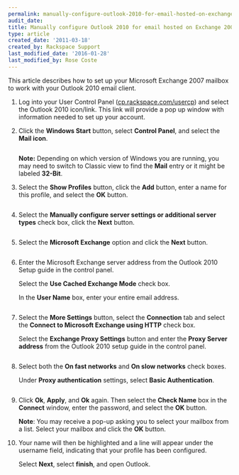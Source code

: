 ```yaml
---
permalink: manually-configure-outlook-2010-for-email-hosted-on-exchange-2007/
audit_date:
title: Manually configure Outlook 2010 for email hosted on Exchange 2007
type: article
created_date: '2011-03-18'
created_by: Rackspace Support
last_modified_date: '2016-01-28'
last_modified_by: Rose Coste
---
```


This article describes how to set up your
Microsoft Exchange 2007 mailbox
to work with your
Outlook 2010 email client.

1. Log into your User Control Panel
   ([cp.rackspace.com/usercp](http://cp.rackspace.com/usercp))
   and select the Outlook 2010 icon/link. This link will provide a pop up
   window with information needed to set up your account.

2. Click the **Windows Start** button, select
   **Control Panel**, and select the **Mail
   icon**.

   <img src="{% asset_path exchange/manually-configure-outlook-2010-for-email-hosted-on-exchange-2007/(E%26A)Outlook2010ExchangeTwo.png %}" alt="" />

   **Note:** Depending on which version of Windows you are running, you may need
   to switch to Classic view to find the **Mail** entry or it might be
   labeled **32-Bit**.

3. Select the **Show Profiles** button, click the
   **Add** button, enter a name for this profile, and
   select the **OK** button.

   <img src="{% asset_path exchange/manually-configure-outlook-2010-for-email-hosted-on-exchange-2007/(E%26A)Outlook2010Exchange4.png %}" alt="" />

4. Select the **Manually configure server settings or
   additional server types** check box, click the
   **Next** button.

   <img src="{% asset_path exchange/manually-configure-outlook-2010-for-email-hosted-on-exchange-2007/(E%26A)Outlook2010Exchange50.png %}" alt="" />

5. Select the **Microsoft Exchange** option and click
   the **Next** button.

   <img src="{% asset_path exchange/manually-configure-outlook-2010-for-email-hosted-on-exchange-2007/(E%26A)Outlook2010Exchange6.png %}" alt="" />

6. Enter the Microsoft Exchange server address from the Outlook
   2010 Setup guide in the control panel.

   Select the **Use Cached Exchange Mode** check box.

   In the **User Name** box, enter your entire email address.

   <img src="{% asset_path exchange/manually-configure-outlook-2010-for-email-hosted-on-exchange-2007/(E%26A)Outlook2010Exchange7.png %}" alt="" />

7. Select the **More Settings** button, select the
   **Connection** tab and select the **Connect to
   Microsoft Exchange using HTTP** check box.

   Select the **Exchange Proxy Settings** button and enter
   the **Proxy Server address** from the Outlook 2010 setup
   guide in the control panel.

   <img src="{% asset_path exchange/manually-configure-outlook-2010-for-email-hosted-on-exchange-2007/(E%26A)Outlook2010Exchange8.png %}" alt="" />

8. Select both the **On fast networks** and
   **On slow networks** check boxes.

   Under **Proxy authentication** settings, select **Basic
   Authentication**.

   <img src="{% asset_path exchange/manually-configure-outlook-2010-for-email-hosted-on-exchange-2007/(E%26A)Outlook2010Exchange9.png %}" alt="" />

9. Click **Ok**,
   **Apply**, and **Ok** again. Then select the
   **Check Name** box in the **Connect** window, enter the
   password, and select the **OK** button.

   **Note**: You may receive a pop-up asking you to select your mailbox
   from a list. Select your mailbox and click the **OK** button.

10. Your name will then be highlighted and a line will appear
    under the username field, indicating that your profile has been
    configured.

    Select **Next**, select **finish**, and open Outlook.

    <img src="{% asset_path exchange/manually-configure-outlook-2010-for-email-hosted-on-exchange-2007/(E%26A)Outlook2010Exchange10.png %}" alt="" />

